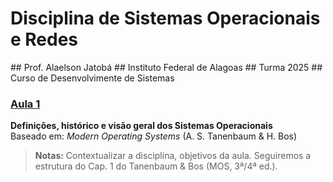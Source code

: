<H1>Disciplina de Sistemas Operacionais e Redes</H1>
## Prof. Alaelson Jatobá
## Instituto Federal de Alagoas
## Turma 2025
## Curso de Desenvolvimente de Sistemas


### [Aula 1](Aula1.md)
**Definições, histórico e visão geral dos Sistemas Operacionais**  
Baseado em: *Modern Operating Systems* (A. S. Tanenbaum & H. Bos)  

> **Notas:** Contextualizar a disciplina, objetivos da aula. Seguiremos a estrutura do Cap. 1 do Tanenbaum & Bos (MOS, 3ª/4ª ed.).
